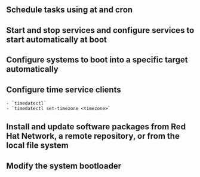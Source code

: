 ## Schedule tasks using at and cron

## Start and stop services and configure services to start automatically at boot

## Configure systems to boot into a specific target automatically

## Configure time service clients
    - `timedatectl`
    - `timedatectl set-timezone <timezone>`


## Install and update software packages from Red Hat Network, a remote repository, or from the local file system

## Modify the system bootloader
